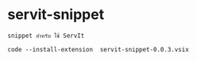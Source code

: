 # servit-snippet 

    snippet สำหรับ ใช้ ServIt 

    code --install-extension  servit-snippet-0.0.3.vsix 